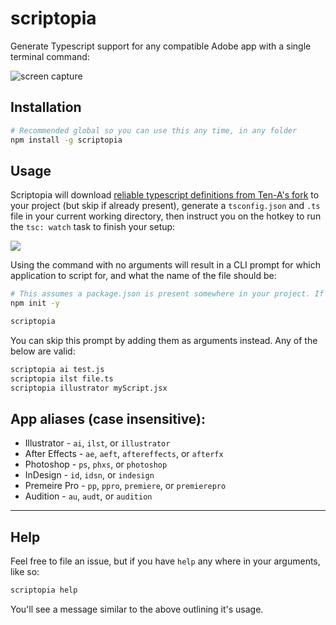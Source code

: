 # scriptopia

Generate Typescript support for any compatible Adobe app with a single terminal command:

![screen capture](https://thumbs.gfycat.com/CrispShorttermGermanspitz-size_restricted.gif)

## Installation

```bash
# Recommended global so you can use this any time, in any folder
npm install -g scriptopia
```

## Usage

Scriptopia will download [reliable typescript definitions from Ten-A's fork](https://github.com/ten-A/Types-for-Adobe) to your project (but skip if already present), generate a `tsconfig.json` and `.ts` file in your current working directory, then instruct you on the hotkey to run the `tsc: watch` task to finish your setup:

![](https://thumbs.gfycat.com/UnconsciousCommonHarvestmouse-size_restricted.gif)

Using the command with no arguments will result in a CLI prompt for which application to script for, and what the name of the file should be:

```bash
# This assumes a package.json is present somewhere in your project. If so, you can use it within any child no matter the depth, but if not, you'll need to create one beforehand:
npm init -y

scriptopia
```

You can skip this prompt by adding them as arguments instead. Any of the below are valid:

```bash
scriptopia ai test.js
scriptopia ilst file.ts
scriptopia illustrator myScript.jsx
```

## App aliases (case insensitive):

- Illustrator - `ai`, `ilst`, or `illustrator`
- After Effects - `ae`, `aeft`, `aftereffects`, or `afterfx`
- Photoshop - `ps`, `phxs`, or `photoshop`
- InDesign - `id`, `idsn`, or `indesign`
- Premeire Pro - `pp`, `ppro`, `premiere`, or `premierepro`
- Audition - `au`, `audt`, or `audition`

---

## Help

Feel free to file an issue, but if you have `help` any where in your arguments, like so:

```bash
scriptopia help
```

You'll see a message similar to the above outlining it's usage.
